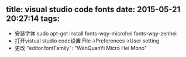 title: visual studio code fonts
date: 2015-05-21 20:27:14
tags:
---
- 安装字体
sudo apt-get install fonts-wqy-microhei fonts-wqy-zenhei
- 打开vistual studio code设置
File->Preferences->User setting
- 更改
"editor.fontFamily": "WenQuanYi Micro Hei Mono"